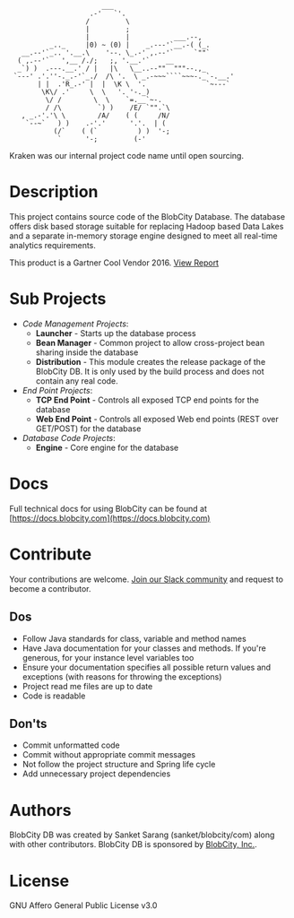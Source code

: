 ```
                       ___
                    .-'   `'.
                   /         \
                   |         ;
                   |         |           ___.--,
          _.._     |0) ~ (0) |    _.---'`__.-( (_.
   __.--'`_.. '.__.\    '--. \_.-' ,.--'`     `""`
  ( ,.--'`   ',__ /./;   ;, '.__.'`    __
  _`) )  .---.__.' / |   |\   \__..--""  """--.,_
 `---' .'.''-._.-'`_./  /\ '.  \ _.-~~~````~~~-._`-.__.'
       | |  .'R_.-' |  |  \K \  '.               `~---`
        \K\/ .'     \  \   '. '-._)
         \/ /        \  \    `=.__`~-.
         / /\         `) )    /E/ `"".`\
   , _.-'.'\ \        /A/    ( (     /N/
    `--~`   ) )    .-'.'      '.'.  | (
           (/`    ( (`          ) )  '-;
            `      '-;         (-'
```
Kraken was our internal project code name until open sourcing.  

# Description

This project contains source code of the BlobCity Database. The database offers disk based storage suitable for replacing Hadoop based Data Lakes and a separate in-memory storage engine designed to meet all real-time analytics requirements.

This product is a Gartner Cool Vendor 2016. [View Report](https://www.gartner.com/doc/3288923) 

# Sub Projects

* *Code Management Projects*:
    * **Launcher** - Starts up the database process
    * **Bean Manager** - Common project to allow cross-project bean sharing inside the database
    * **Distribution** - This module creates the release package of the BlobCity DB. It is only used by the build process and does not contain any real code.
* *End Point Projects*:
    * **TCP End Point** - Controls all exposed TCP end points for the database
    * **Web End Point** - Controls all exposed Web end points (REST over GET/POST) for the database
* *Database Code Projects*:
    * **Engine** - Core engine for the database
    
# Docs

Full technical docs for using BlobCity can be found at [https://docs.blobcity.com](https://docs.blobcity.com)

# Contribute

Your contributions are welcome. [Join our Slack community](https://join.slack.com/t/blobcity-community/shared_invite/enQtNDE1ODExNDIzMTUyLWI3Y2UxOWRjMDU1ZDQ3YjI0ZWQ0OWViODRkOTc4ZmZlN2M1MDE0ZjYxMzYyY2FkN2VlNTg0OGNmYzhlOGZkOWM) and request to become a contributor.

## Dos

* Follow Java standards for class, variable and method names
* Have Java documentation for your classes and methods. If you're generous, for your instance level variables too
* Ensure your documentation specifies all possible return values and exceptions (with reasons for throwing the exceptions)
* Project read me files are up to date
* Code is readable

## Don'ts

* Commit unformatted code
* Commit without appropriate commit messages
* Not follow the project structure and Spring life cycle
* Add unnecessary project dependencies

# Authors
BlobCity DB was created by Sanket Sarang (sanket/blobcity/com) along with other contributors. BlobCity DB is sponsored by [BlobCity, Inc.](https://www.blobcity.com).
   
# License

GNU Affero General Public License v3.0

